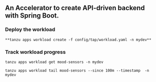 
## An Accelerator to create API-driven backend with Spring Boot.

### Deploy the workload

```
**tanzu apps workload create -f config/tap/workload.yaml -n mydev**
```

### Track workload progress

```
tanzu apps workload get mood-sensors -n mydev

tanzu apps workload tail mood-sensors --since 100m --timestamp  -n mydev
```
